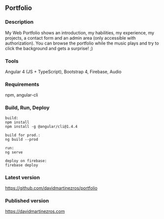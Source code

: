 ## Portfolio

### Description
My Web Portfolio shows an introduction, my habilities, my experience, my projects, a contact form and an admin area (only accessible with authorization). You can browse the portfolio while the music plays and try to click the background and gets a surprise! ;)

### Tools
Angular 4 (JS + TypeScript), Bootstrap 4, Firebase, Audio

### Requirements
npm, angular-cli

### Build, Run, Deploy
```
build:
npm install
npm install -g @angular/cli@1.4.4

build for prod.:
ng build --prod

run:
ng serve

deploy on firebase: 
firebase deploy
```

### Latest version
https://github.com/davidmartinezros/portfolio

### Published version
https://davidmartinezros.com
